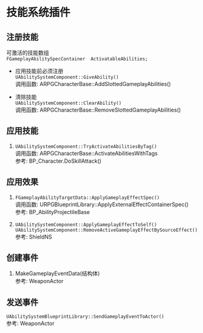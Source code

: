 # 技能系统插件
## 注册技能
可激活的技能数组  
`FGameplayAbilitySpecContainer	ActivatableAbilities;`  
+ 应用技能前必须注册  
`UAbilitySystemComponent::GiveAbility()`  
调用函数: ARPGCharacterBase::AddSlottedGameplayAbilities()  

+ 清除技能  
`UAbilitySystemComponent::ClearAbility()`  
调用函数: ARPGCharacterBase::RemoveSlottedGameplayAbilities()  

## 应用技能
1. `UAbilitySystemComponent::TryActivateAbilitiesByTag()`  
调用函数: ARPGCharacterBase::ActivateAbilitiesWithTags  
参考: BP_Character.DoSkillAttack()  

## 应用效果
1. `FGameplayAbilityTargetData::ApplyGameplayEffectSpec()`  
调用函数: URPGBlueprintLibrary::ApplyExternalEffectContainerSpec()  
参考: BP_AbilityProjectileBase  

2. `UAbilitySystemComponent::ApplyGameplayEffectToSelf()`  
`UAbilitySystemComponent::RemoveActiveGameplayEffectBySourceEffect()`  
参考: ShieldNS  

## 创建事件
1. MakeGameplayEventData(结构体)  
参考: WeaponActor  

## 发送事件
`UAbilitySystemBlueprintLibrary::SendGameplayEventToActor()`  
参考: WeaponActor  
